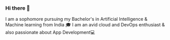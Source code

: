 ### Hi there 👋
I am a sophomore pursuing my Bachelor's in Artificial Intelligence & Machine learning from India 🎓 I am an avid cloud and DevOps enthusiast & also passionate about App Development💻
<!--
**iprajwallkurs/iprajwallkurs** is a ✨ _special_ ✨ repository because its `README.md` (this file) appears on your GitHub profile.

Here are some ideas to get you started:

- 🔭 I’m currently working on ...Cloud and DevOps
- 🌱 I’m currently learning ...
- 👯 I’m looking to collaborate on ...
- 🤔 I’m looking for help with ...
- 💬 Ask me about ...
- 📫 How to reach me: ...
- 😄 Pronouns: ...
- ⚡ Fun fact: ...
-->
